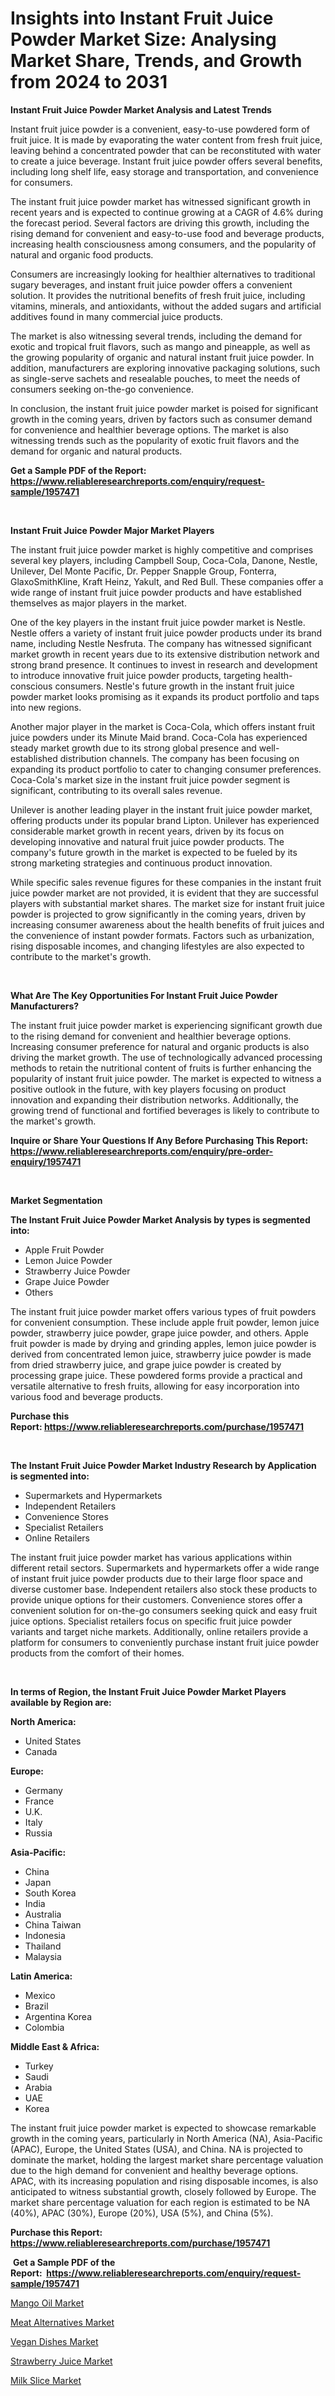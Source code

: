 <p><h1>Insights into Instant Fruit Juice Powder Market Size: Analysing Market Share, Trends, and Growth from 2024 to 2031</h1></p><p><strong>Instant Fruit Juice Powder Market Analysis and Latest Trends</strong></p>
<p><p>Instant fruit juice powder is a convenient, easy-to-use powdered form of fruit juice. It is made by evaporating the water content from fresh fruit juice, leaving behind a concentrated powder that can be reconstituted with water to create a juice beverage. Instant fruit juice powder offers several benefits, including long shelf life, easy storage and transportation, and convenience for consumers.</p><p>The instant fruit juice powder market has witnessed significant growth in recent years and is expected to continue growing at a CAGR of 4.6% during the forecast period. Several factors are driving this growth, including the rising demand for convenient and easy-to-use food and beverage products, increasing health consciousness among consumers, and the popularity of natural and organic food products.</p><p>Consumers are increasingly looking for healthier alternatives to traditional sugary beverages, and instant fruit juice powder offers a convenient solution. It provides the nutritional benefits of fresh fruit juice, including vitamins, minerals, and antioxidants, without the added sugars and artificial additives found in many commercial juice products.</p><p>The market is also witnessing several trends, including the demand for exotic and tropical fruit flavors, such as mango and pineapple, as well as the growing popularity of organic and natural instant fruit juice powder. In addition, manufacturers are exploring innovative packaging solutions, such as single-serve sachets and resealable pouches, to meet the needs of consumers seeking on-the-go convenience.</p><p>In conclusion, the instant fruit juice powder market is poised for significant growth in the coming years, driven by factors such as consumer demand for convenience and healthier beverage options. The market is also witnessing trends such as the popularity of exotic fruit flavors and the demand for organic and natural products.</p></p>
<p><strong>Get a Sample PDF of the Report:&nbsp; <a href="https://www.reliableresearchreports.com/enquiry/request-sample/1957471">https://www.reliableresearchreports.com/enquiry/request-sample/1957471</a></strong></p>
<p>&nbsp;</p>
<p><strong>Instant Fruit Juice Powder Major Market Players</strong></p>
<p><p>The instant fruit juice powder market is highly competitive and comprises several key players, including Campbell Soup, Coca-Cola, Danone, Nestle, Unilever, Del Monte Pacific, Dr. Pepper Snapple Group, Fonterra, GlaxoSmithKline, Kraft Heinz, Yakult, and Red Bull. These companies offer a wide range of instant fruit juice powder products and have established themselves as major players in the market.</p><p>One of the key players in the instant fruit juice powder market is Nestle. Nestle offers a variety of instant fruit juice powder products under its brand name, including Nestle Nesfruta. The company has witnessed significant market growth in recent years due to its extensive distribution network and strong brand presence. It continues to invest in research and development to introduce innovative fruit juice powder products, targeting health-conscious consumers. Nestle's future growth in the instant fruit juice powder market looks promising as it expands its product portfolio and taps into new regions.</p><p>Another major player in the market is Coca-Cola, which offers instant fruit juice powders under its Minute Maid brand. Coca-Cola has experienced steady market growth due to its strong global presence and well-established distribution channels. The company has been focusing on expanding its product portfolio to cater to changing consumer preferences. Coca-Cola's market size in the instant fruit juice powder segment is significant, contributing to its overall sales revenue.</p><p>Unilever is another leading player in the instant fruit juice powder market, offering products under its popular brand Lipton. Unilever has experienced considerable market growth in recent years, driven by its focus on developing innovative and natural fruit juice powder products. The company's future growth in the market is expected to be fueled by its strong marketing strategies and continuous product innovation.</p><p>While specific sales revenue figures for these companies in the instant fruit juice powder market are not provided, it is evident that they are successful players with substantial market shares. The market size for instant fruit juice powder is projected to grow significantly in the coming years, driven by increasing consumer awareness about the health benefits of fruit juices and the convenience of instant powder formats. Factors such as urbanization, rising disposable incomes, and changing lifestyles are also expected to contribute to the market's growth.</p></p>
<p>&nbsp;</p>
<p><strong>What Are The Key Opportunities For Instant Fruit Juice Powder Manufacturers?</strong></p>
<p><p>The instant fruit juice powder market is experiencing significant growth due to the rising demand for convenient and healthier beverage options. Increasing consumer preference for natural and organic products is also driving the market growth. The use of technologically advanced processing methods to retain the nutritional content of fruits is further enhancing the popularity of instant fruit juice powder. The market is expected to witness a positive outlook in the future, with key players focusing on product innovation and expanding their distribution networks. Additionally, the growing trend of functional and fortified beverages is likely to contribute to the market's growth.</p></p>
<p><strong>Inquire or Share Your Questions If Any Before Purchasing This Report: <a href="https://www.reliableresearchreports.com/enquiry/pre-order-enquiry/1957471">https://www.reliableresearchreports.com/enquiry/pre-order-enquiry/1957471</a></strong></p>
<p>&nbsp;</p>
<p><strong>Market Segmentation</strong></p>
<p><strong>The Instant Fruit Juice Powder Market Analysis by types is segmented into:</strong></p>
<p><ul><li>Apple Fruit Powder</li><li>Lemon Juice Powder</li><li>Strawberry Juice Powder</li><li>Grape Juice Powder</li><li>Others</li></ul></p>
<p><p>The instant fruit juice powder market offers various types of fruit powders for convenient consumption. These include apple fruit powder, lemon juice powder, strawberry juice powder, grape juice powder, and others. Apple fruit powder is made by drying and grinding apples, lemon juice powder is derived from concentrated lemon juice, strawberry juice powder is made from dried strawberry juice, and grape juice powder is created by processing grape juice. These powdered forms provide a practical and versatile alternative to fresh fruits, allowing for easy incorporation into various food and beverage products.</p></p>
<p><strong>Purchase this Report:&nbsp;<a href="https://www.reliableresearchreports.com/purchase/1957471">https://www.reliableresearchreports.com/purchase/1957471</a></strong></p>
<p>&nbsp;</p>
<p><strong>The Instant Fruit Juice Powder Market Industry Research by Application is segmented into:</strong></p>
<p><ul><li>Supermarkets and Hypermarkets</li><li>Independent Retailers</li><li>Convenience Stores</li><li>Specialist Retailers</li><li>Online Retailers</li></ul></p>
<p><p>The instant fruit juice powder market has various applications within different retail sectors. Supermarkets and hypermarkets offer a wide range of instant fruit juice powder products due to their large floor space and diverse customer base. Independent retailers also stock these products to provide unique options for their customers. Convenience stores offer a convenient solution for on-the-go consumers seeking quick and easy fruit juice options. Specialist retailers focus on specific fruit juice powder variants and target niche markets. Additionally, online retailers provide a platform for consumers to conveniently purchase instant fruit juice powder products from the comfort of their homes.</p></p>
<p>&nbsp;</p>
<p><strong>In terms of Region, the Instant Fruit Juice Powder Market Players available by Region are:</strong></p>
<p>
    <p> <strong> North America: </strong>
        <ul>
            <li>United States</li>
            <li>Canada</li>
        </ul>
        </p> 
    <p> <strong> Europe: </strong>
        <ul>
            <li>Germany</li>
            <li>France</li>
            <li>U.K.</li>
            <li>Italy</li>
            <li>Russia</li>
        </ul>
        </p> 
    <p> <strong> Asia-Pacific: </strong>
        <ul>
            <li>China</li>
            <li>Japan</li>
            <li>South Korea</li>
            <li>India</li>
            <li>Australia</li>
            <li>China Taiwan</li>
            <li>Indonesia</li>
            <li>Thailand</li>
            <li>Malaysia</li>
        </ul>
        </p> 
    <p> <strong> Latin America: </strong>
        <ul>
            <li>Mexico</li>
            <li>Brazil</li>
            <li>Argentina Korea</li>
            <li>Colombia</li>
        </ul>
        </p> 
    <p> <strong> Middle East & Africa: </strong>
        <ul>
            <li>Turkey</li>
            <li>Saudi</li>
            <li>Arabia</li>
            <li>UAE</li>
            <li>Korea</li>
        </ul>
    </p>
    </p>
<p><p>The instant fruit juice powder market is expected to showcase remarkable growth in the coming years, particularly in North America (NA), Asia-Pacific (APAC), Europe, the United States (USA), and China. NA is projected to dominate the market, holding the largest market share percentage valuation due to the high demand for convenient and healthy beverage options. APAC, with its increasing population and rising disposable incomes, is also anticipated to witness substantial growth, closely followed by Europe. The market share percentage valuation for each region is estimated to be NA (40%), APAC (30%), Europe (20%), USA (5%), and China (5%).</p></p>
<p><strong>Purchase this Report: <a href="https://www.reliableresearchreports.com/purchase/1957471">https://www.reliableresearchreports.com/purchase/1957471</a></strong></p>
<p>&nbsp;<strong>Get a Sample PDF of the Report:&nbsp;&nbsp;<a href="https://www.reliableresearchreports.com/enquiry/request-sample/1957471">https://www.reliableresearchreports.com/enquiry/request-sample/1957471</a></strong></p>
<p><strong></strong></p>
<p><p><a href="https://github.com/lylyparadise/Market-Research-Report-List-1/blob/main/mango-oil-market.md">Mango Oil Market</a></p><p><a href="https://github.com/mauripalmi/Market-Research-Report-List-1/blob/main/meat-alternatives-market.md">Meat Alternatives Market</a></p><p><a href="https://github.com/julyju69/Market-Research-Report-List-1/blob/main/vegan-dishes-market.md">Vegan Dishes Market</a></p><p><a href="https://github.com/bmorecock/Market-Research-Report-List-1/blob/main/strawberry-juice-market.md">Strawberry Juice Market</a></p><p><a href="https://github.com/globismark/Market-Research-Report-List-1/blob/main/milk-slice-market.md">Milk Slice Market</a></p></p>